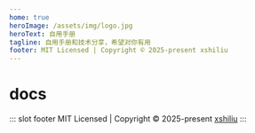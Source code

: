 ```yaml
---
home: true
heroImage: /assets/img/logo.jpg
heroText: 自用手册
tagline: 自用手册和技术分享，希望对你有用
footer: MIT Licensed | Copyright © 2025-present xshiliu
---
```


# docs

::: slot footer
MIT Licensed | Copyright © 2025-present [xshiliu](https://xshiliu.com)
:::

